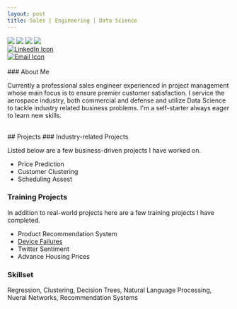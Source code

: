 ```yaml
---
layout: post
title: Sales | Engineering | Data Science
---
```

<div id="cf4a" class="shadow">
  <img src="/blog/public/power-of-the-handshake-.jpg" />
  <img src="/blog/public/electronics.jpg" />
  <img src="/blog/public/datascience1.jpg" />
  <img src="/blog/public/robotics.jpg" />
</div>

<div id="icons">
  <div class = "imgContainer">
    <a href="https://www.linkedin.com/in/randy-nolden-86096323/">
      <img src="/blog/public/square-linkedin.png" alt="LinkedIn Icon">
    </a>
  </div>  
  <div class = "imgContainer">  
    <a href="mailto:rnolden3@gmail.com">
      <img src="/blog/public/email_icon1.jpg" alt="Email Icon">
    </a>
  </div>  
</div>

<br>
### About Me

Currently a professional sales engineer experienced in project management whose main focus is to ensure premier customer satisfaction. I service the aerospace industry, both commercial and defense and utilize Data Science to tackle industry related business problems. I'm a self-starter always eager to learn new skills. 

<br>
<a name="projects"></a>
## Projects
### Industry-related Projects

Listed below are a few business-driven projects I have worked on.

* Price Prediction
* Customer Clustering
* Scheduling Assest

### Training Projects

In addition to real-world projects here are a few training projects I have completed. 

* Product Recommendation System
* <a href= "{{ site.baseurl }}/_layout/page.html">Device Failures</a>
* Twitter Sentiment
* Advance Housing Prices


### Skillset

Regression, Clustering, Decision Trees, Natural Language Processing, Nueral Networks, Recommendation Systems
